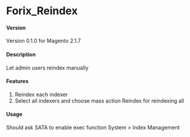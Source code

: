 # Forix_Reindex
#### Version
Version 0.1.0 for Magento 2.1.7

#### Description
Let admin users reindex manually

#### Features
1. Reindex each indexer
2. Select all indexers and choose mass action Reindex for reindexing all

#### Usage
Should ask SATA to enable exec function 
System > Index Management
